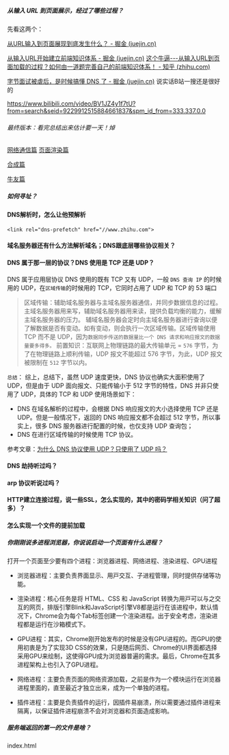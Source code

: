 ##### 从输入 URL 到页面展示，经过了哪些过程？

先看这两个：

[从URL输入到页面展现到底发生什么？ - 掘金 (juejin.cn)](https://juejin.cn/post/6844903784229896199)

[从输入URL开始建立前端知识体系 - 掘金 (juejin.cn)](https://juejin.cn/post/6935232082482298911)
[这个牛逼---从输入URL到页面加载的过程？如何由一道题完善自己的前端知识体系！ - 知乎 (zhihu.com)](https://zhuanlan.zhihu.com/p/34453198?group_id=957277541711540224)

[字节面试被虐后，是时候搞懂 DNS 了 - 掘金 (juejin.cn)](https://juejin.cn/post/6990344840181940261)  说实话B站一搜还是很好的

https://www.bilibili.com/video/BV1JZ4y1f7tU?from=search&seid=9229912515884661837&spm_id_from=333.337.0.0



###### 最终版本：看完总结出来估计要一天！焯
[网络通信篇](https://juejin.cn/post/6844904132071915527)
[页面渲染篇](https://juejin.cn/post/6844904134307495943)

[合成篇](https://juejin.cn/post/6844904155077672968)

[牛友篇](https://www.nowcoder.com/discuss/975345?channel=-1&source_id=discuss_terminal_nctrack&trackId=undefined)
##### 如何寻址？


#### DNS解析时，怎么让他预解析
`<link rel="dns-prefetch" href="//www.zhihu.com"> `

#### 域名服务器还有什么方法解析域名；DNS跟底层哪些协议相关？

#### DNS 属于那一层的协议？DNS 使用是 TCP 还是 UDP？
DNS 属于应用层协议
DNS 使用的既有 TCP 又有 UDP，一般 `DNS 查询 IP` 的时候用的 UDP，在`区域传输`的时候用的 TCP，它同时占用了 UDP 和 TCP 的 53 端口

> 区域传输：辅助域名服务器与主域名服务器通信，并同步数据信息的过程。
> 主域名服务器用来写，辅助域名服务器用来读，提供负载均衡的能力，缓解主域名服务器的压力。
> 辅域名服务器会定时向主域名服务器进行查询以便了解数据是否有变动。如有变动，则会执行一次区域传输。区域传输使用 TCP 而不是 UDP，因为`数据同步传送的数据量比一个 DNS 请求和响应报文的数据量要多得多。`
> 前置知识：互联网上物理链路的最大传输单元 = `576` 字节，为了在物理链路上顺利传输，UDP 报文不能超过 576 字节，为此，UDP 报文被限制在 `512` 字节以内。

`总结`：
综上，总结下，虽然 UDP 速度更快，DNS 协议也确实大面积使用了 UDP，但是由于 UDP 面向报文、只能传输小于 512 字节的特性，DNS 并非只使用了 UDP，具体的 TCP 和 UDP 使用场景如下：
- DNS 在域名解析的过程中，会根据 DNS 响应报文的大小选择使用 TCP 还是 UDP。但是一般情况下，返回的 DNS 响应报文都不会超过 512 字节，所以事实上，很多 DNS 服务器进行配置的时候，也仅支持 UDP 查询包；
- DNS 在进行区域传输的时候使用 TCP 协议。

参考文章：[为什么 DNS 协议使用 UDP？只使用了 UDP 吗？](https://cloud.tencent.com/developer/article/1818152#:~:text=DNS%20%E5%9C%A8%E5%9F%9F%E5%90%8D%E8%A7%A3%E6%9E%90%E7%9A%84%E8%BF%87%E7%A8%8B%E4%B8%AD%EF%BC%8C%E4%BC%9A%E6%A0%B9%E6%8D%AE%20DNS%20%E5%93%8D%E5%BA%94%E6%8A%A5%E6%96%87%E7%9A%84%E5%A4%A7%E5%B0%8F%E9%80%89%E6%8B%A9%E4%BD%BF%E7%94%A8%20TCP%20%E8%BF%98%E6%98%AF%20UDP%E3%80%82%20%E4%BD%86%E6%98%AF%E4%B8%80%E8%88%AC%E6%83%85%E5%86%B5%E4%B8%8B%EF%BC%8C%E8%BF%94%E5%9B%9E%E7%9A%84,DNS%20%E6%9C%8D%E5%8A%A1%E5%99%A8%E8%BF%9B%E8%A1%8C%E9%85%8D%E7%BD%AE%E7%9A%84%E6%97%B6%E5%80%99%EF%BC%8C%E4%B9%9F%E4%BB%85%E6%94%AF%E6%8C%81%20UDP%20%E6%9F%A5%E8%AF%A2%E5%8C%85%EF%BC%9B%20DNS%20%E5%9C%A8%E8%BF%9B%E8%A1%8C%E5%8C%BA%E5%9F%9F%E4%BC%A0%E8%BE%93%E7%9A%84%E6%97%B6%E5%80%99%E4%BD%BF%E7%94%A8%20TCP%20%E5%8D%8F%E8%AE%AE%E3%80%82)

#### DNS 劫持听过吗？


#### arp 协议听说过吗？

#### HTTP建立连接过程，说一些SSL，怎么实现的，其中的密码学相关知识（问了超多）？

#### 怎么实现一个文件的提前加载

##### 你刚刚说多进程浏览器，你说说启动一个页面有什么进程？
打开一个页面至少要有四个进程：浏览器进程、网络进程、渲染进程、GPU进程

- 浏览器进程：主要负责界⾯显⽰、⽤⼾交互、⼦进程管理，同时提供存储等功能。

- 渲染进程：核⼼任务是将 HTML、CSS 和 JavaScript 转换为⽤⼾可以与之交互的⽹⻚，排版引擎Blink和JavaScript引擎V8都是运⾏在该进程中，默认情况下，Chrome会为每个Tab标签创建⼀个渲染进程。出于安全考虑，渲染进程都是运⾏在沙箱模式下。

- GPU进程：其实，Chrome刚开始发布的时候是没有GPU进程的。⽽GPU的使⽤初衷是为了实现3D CSS的效果，只是随后⽹⻚、Chrome的UI界⾯都选择采⽤GPU来绘制，这使得GPU成为浏览器普遍的需求。最后，Chrome在其多进程架构上也引⼊了GPU进程。

- ⽹络进程：主要负责⻚⾯的⽹络资源加载，之前是作为⼀个模块运⾏在浏览器进程⾥⾯的，直⾄最近才独⽴出来，成为⼀个单独的进程。

- 插件进程：主要是负责插件的运⾏，因插件易崩溃，所以需要通过插件进程来隔离，以保证插件进程崩溃不会对浏览器和⻚⾯造成影响。

##### 服务端返回的第一的文件是啥？
index.html